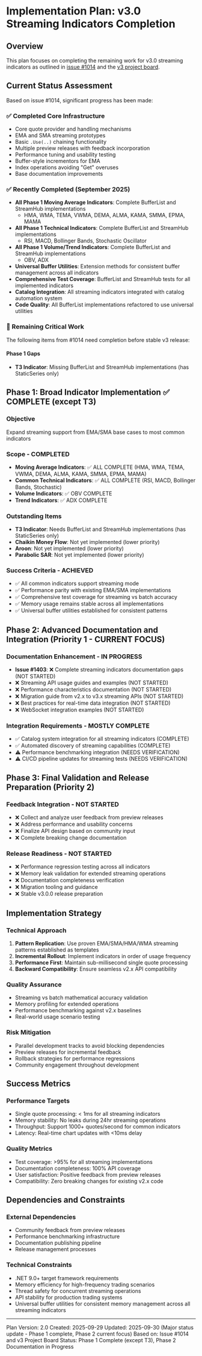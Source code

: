 # Implementation Plan: v3.0 Streaming Indicators Completion

## Overview

This plan focuses on completing the remaining work for v3.0 streaming indicators as outlined in [issue #1014](https://github.com/DaveSkender/Stock.Indicators/issues/1014) and the [v3 project board](https://github.com/users/DaveSkender/projects/6?pane=issue&itemId=58144081).

## Current Status Assessment

Based on issue #1014, significant progress has been made:

### ✅ Completed Core Infrastructure

- Core quote provider and handling mechanisms
- EMA and SMA streaming prototypes
- Basic `.Use(..)` chaining functionality
- Multiple preview releases with feedback incorporation
- Performance tuning and usability testing
- Buffer-style incrementors for EMA
- Index operations avoiding "Get" overuses
- Base documentation improvements

### ✅ Recently Completed (September 2025)

- **All Phase 1 Moving Average Indicators**: Complete BufferList and StreamHub implementations
  - HMA, WMA, TEMA, VWMA, DEMA, ALMA, KAMA, SMMA, EPMA, MAMA
- **All Phase 1 Technical Indicators**: Complete BufferList and StreamHub implementations
  - RSI, MACD, Bollinger Bands, Stochastic Oscillator
- **All Phase 1 Volume/Trend Indicators**: Complete BufferList and StreamHub implementations
  - OBV, ADX
- **Universal Buffer Utilities**: Extension methods for consistent buffer management across all indicators
- **Comprehensive Test Coverage**: BufferList and StreamHub tests for all implemented indicators
- **Catalog Integration**: All streaming indicators integrated with catalog automation system
- **Code Quality**: All BufferList implementations refactored to use universal utilities

### 🎯 Remaining Critical Work

The following items from #1014 need completion before stable v3 release:

#### Phase 1 Gaps

- **T3 Indicator**: Missing BufferList and StreamHub implementations (has StaticSeries only)

## Phase 1: Broad Indicator Implementation ✅ COMPLETE (except T3)

### Objective

Expand streaming support from EMA/SMA base cases to most common indicators

### Scope - COMPLETED

- **Moving Average Indicators**: ✅ ALL COMPLETE (HMA, WMA, TEMA, VWMA, DEMA, ALMA, KAMA, SMMA, EPMA, MAMA)
- **Common Technical Indicators**: ✅ ALL COMPLETE (RSI, MACD, Bollinger Bands, Stochastic)
- **Volume Indicators**: ✅ OBV COMPLETE
- **Trend Indicators**: ✅ ADX COMPLETE

### Outstanding Items

- **T3 Indicator**: Needs BufferList and StreamHub implementations (has StaticSeries only)
- **Chaikin Money Flow**: Not yet implemented (lower priority)
- **Aroon**: Not yet implemented (lower priority)
- **Parabolic SAR**: Not yet implemented (lower priority)

### Success Criteria - ACHIEVED

- ✅ All common indicators support streaming mode
- ✅ Performance parity with existing EMA/SMA implementations
- ✅ Comprehensive test coverage for streaming vs batch accuracy
- ✅ Memory usage remains stable across all implementations
- ✅ Universal buffer utilities established for consistent patterns

## Phase 2: Advanced Documentation and Integration (Priority 1 - CURRENT FOCUS)

### Documentation Enhancement - IN PROGRESS

- **Issue #1403**: ❌ Complete streaming indicators documentation gaps (NOT STARTED)
- ❌ Streaming API usage guides and examples (NOT STARTED)
- ❌ Performance characteristics documentation (NOT STARTED)
- ❌ Migration guide from v2.x to v3.x streaming APIs (NOT STARTED)
- ❌ Best practices for real-time data integration (NOT STARTED)
- ❌ WebSocket integration examples (NOT STARTED)

### Integration Requirements - MOSTLY COMPLETE

- ✅ Catalog system integration for all streaming indicators (COMPLETE)
- ✅ Automated discovery of streaming capabilities (COMPLETE)
- ⚠️ Performance benchmarking integration (NEEDS VERIFICATION)
- ⚠️ CI/CD pipeline updates for streaming tests (NEEDS VERIFICATION)

## Phase 3: Final Validation and Release Preparation (Priority 2)

### Feedback Integration - NOT STARTED

- ❌ Collect and analyze user feedback from preview releases
- ❌ Address performance and usability concerns
- ❌ Finalize API design based on community input
- ❌ Complete breaking change documentation

### Release Readiness - NOT STARTED

- ❌ Performance regression testing across all indicators
- ❌ Memory leak validation for extended streaming operations
- ❌ Documentation completeness verification
- ❌ Migration tooling and guidance
- ❌ Stable v3.0.0 release preparation

## Implementation Strategy

### Technical Approach

1. **Pattern Replication**: Use proven EMA/SMA/HMA/WMA streaming patterns established as templates
2. **Incremental Rollout**: Implement indicators in order of usage frequency
3. **Performance First**: Maintain sub-millisecond single quote processing
4. **Backward Compatibility**: Ensure seamless v2.x API compatibility

### Quality Assurance

- Streaming vs batch mathematical accuracy validation
- Memory profiling for extended operations
- Performance benchmarking against v2.x baselines
- Real-world usage scenario testing

### Risk Mitigation

- Parallel development tracks to avoid blocking dependencies
- Preview releases for incremental feedback
- Rollback strategies for performance regressions
- Community engagement throughout development

## Success Metrics

### Performance Targets

- Single quote processing: < 1ms for all streaming indicators
- Memory stability: No leaks during 24hr streaming operations
- Throughput: Support 1000+ quotes/second for common indicators
- Latency: Real-time chart updates with <10ms delay

### Quality Metrics

- Test coverage: >95% for all streaming implementations
- Documentation completeness: 100% API coverage
- User satisfaction: Positive feedback from preview releases
- Compatibility: Zero breaking changes for existing v2.x code

## Dependencies and Constraints

### External Dependencies

- Community feedback from preview releases
- Performance benchmarking infrastructure
- Documentation publishing pipeline
- Release management processes

### Technical Constraints

- .NET 9.0+ target framework requirements
- Memory efficiency for high-frequency trading scenarios
- Thread safety for concurrent streaming operations
- API stability for production trading systems
- Universal buffer utilities for consistent memory management across all streaming indicators

---
Plan Version: 2.0
Created: 2025-09-29
Updated: 2025-09-30 (Major status update - Phase 1 complete, Phase 2 current focus)
Based on: Issue #1014 and v3 Project Board
Status: Phase 1 Complete (except T3), Phase 2 Documentation in Progress
